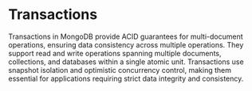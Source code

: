 # Transactions

Transactions in MongoDB provide ACID guarantees for multi-document operations, ensuring data consistency across multiple operations. They support read and write operations spanning multiple documents, collections, and databases within a single atomic unit. Transactions use snapshot isolation and optimistic concurrency control, making them essential for applications requiring strict data integrity and consistency.
